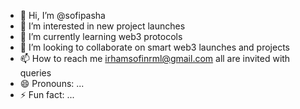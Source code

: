 - 👋 Hi, I’m @sofipasha
- 👀 I’m interested in new project launches
- 🌱 I’m currently learning web3 protocols
- 💞️ I’m looking to collaborate on smart web3 launches and projects
- 📫 How to reach me irhamsofinrml@gmail.com all are invited with queries
- 😄 Pronouns: ...
- ⚡ Fun fact: ...

<!---
sofipasha/sofipasha is a ✨ special ✨ repository because its `README.md` (this file) appears on your GitHub profile.
You can click the Preview link to take a look at your changes.
--->
